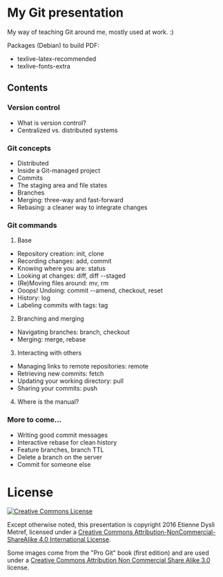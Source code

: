 # My Git presentation #

My way of teaching Git around me, mostly used at work. :)

Packages (Debian) to build PDF:
- texlive-latex-recommended
- texlive-fonts-extra

## Contents ##

### Version control ###

- What is version control?
- Centralized vs. distributed systems

### Git concepts ###

- Distributed
- Inside a Git-managed project
- Commits
- The staging area and file states
- Branches
- Merging: three-way and fast-forward
- Rebasing: a cleaner way to integrate changes

### Git commands ###

1. Base
 - Repository creation: init, clone
 - Recording changes: add, commit
 - Knowing where you are: status
 - Looking at changes: diff, diff --staged
 - (Re)Moving files around: mv, rm
 - Ooops! Undoing: commit --amend, checkout, reset
 - History: log
 - Labeling commits with tags: tag
2. Branching and merging
 - Navigating branches: branch, checkout
 - Merging: merge, rebase
3. Interacting with others
 - Managing links to remote repositories: remote
 - Retrieving new commits: fetch
 - Updating your working directory: pull
 - Sharing your commits: push
4. Where is the manual?

### More to come... ###

- Writing good commit messages
- Interactive rebase for clean history
- Feature branches, branch TTL
- Delete a branch on the server
- Commit for someone else

# License #

[![Creative Commons License](https://i.creativecommons.org/l/by-nc-sa/4.0/88x31.png)][license]

Except otherwise noted, this presentation is copyright 2016 Etienne Dysli Metref, licensed under a [Creative Commons Attribution-NonCommercial-ShareAlike 4.0 International License][license].

Some images come from the "Pro Git" book (first edition) and are used under a [Creative Commons Attribution Non Commercial Share Alike 3.0](http://creativecommons.org/licenses/by-nc-sa/3.0/) license.

[license]: http://creativecommons.org/licenses/by-nc-sa/4.0/ "Creative Commons License"
